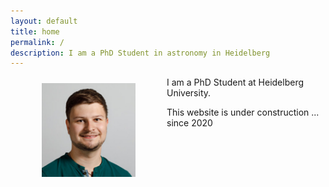 ```yaml
---
layout: default
title: home
permalink: / 
description: I am a PhD Student in astronomy in Heidelberg
---
```



<head>
<title>fschmnn</title>		
</head>

<div>

<p><img  class="img-circle avatar" alt="Fabian Scheuermann" src="assets/img/photo.jpg" style="float:left;width:150px;margin:10px 50px">

I am a PhD Student at Heidelberg University. <br>

This website is under construction ... since 2020</p>

</div>
